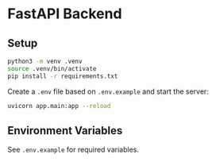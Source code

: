 # FastAPI Backend

## Setup

```bash
python3 -m venv .venv
source .venv/bin/activate
pip install -r requirements.txt
```

Create a `.env` file based on `.env.example` and start the server:

```bash
uvicorn app.main:app --reload
```

## Environment Variables
See `.env.example` for required variables.
